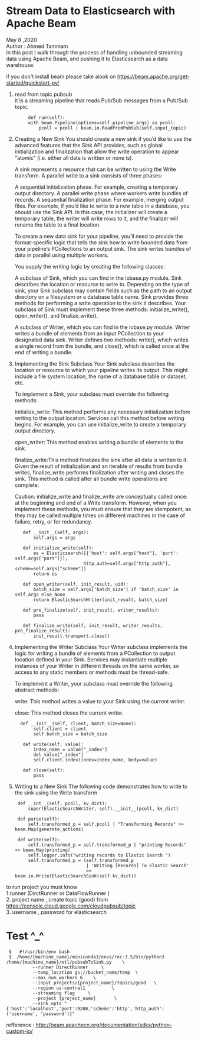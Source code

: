 # Stream Data to Elasticsearch with Apache Beam
May 8 ,2020    
Author : Ahmed Tammam     
In this post I walk through the process of handling unbounded streaming data using Apache Beam, and pushing it to Elasticsearch  as a data warehouse.

if you don't install beam please take alook on https://beam.apache.org/get-started/quickstart-py/ 

1. read from topic pubsub     
  it is a streaming pipeline that reads Pub/Sub messages from a Pub/Sub topic.
  
            def run(self):
            with beam.Pipeline(options=self.pipeline_args) as pcoll:
                pcoll = pcoll | beam.io.ReadFromPubSub(self.input_topic)

2. Creating a New Sink
     You should create a new sink if you’d like to use the advanced features that the Sink API provides, such as global            initialization and finalization that allow the write operation to appear “atomic” (i.e. either all data is written or        none is).

    A sink represents a resource that can be written to using the Write transform. A parallel write to a sink consists of         three phases:

    A sequential initialization phase. For example, creating a temporary output directory.
    A parallel write phase where workers write bundles of records.
    A sequential finalization phase. For example, merging output files.
    For example, if you’d like to write to a new table in a database, you should use the Sink API. In this case, the             initializer will create a temporary table, the writer will write rows to it, and the finalizer will rename the table to     a final location.

    To create a new data sink for your pipeline, you’ll need to provide the format-specific logic that tells the sink how to     write bounded data from your pipeline’s PCollections to an output sink. The sink writes bundles of data in parallel           using multiple workers.

    You supply the writing logic by creating the following classes:

    A subclass of Sink, which you can find in the iobase.py module. Sink describes the location or resource to write to.        Depending on the type of sink, your Sink subclass may contain fields such as the path to an output directory on a            filesystem or a database table name. Sink provides three methods for performing a write operation to the sink it              describes. Your subclass of Sink must implement these three methods: initialize_write(), open_writer(), and                  finalize_write().

   A subclass of Writer, which you can find in the iobase.py module. Writer writes a bundle of elements from an input            PCollection to your designated data sink. Writer defines two methods: write(), which writes a single record from the          bundle, and close(), which is called once at the end of writing a bundle.

3. Implementing the Sink Subclass
    Your Sink subclass describes the location or resource to which your pipeline writes its output. This might include a         file system location, the name of a database table or dataset, etc.

    To implement a Sink, your subclass must override the following methods:

    initialize_write: This method performs any necessary initialization before writing to the output location. Services call     this method before writing begins. For example, you can use initialize_write to create a temporary output directory.

    open_writer: This method enables writing a bundle of elements to the sink.

    finalize_write:This method finalizes the sink after all data is written to it. Given the result of initialization and an     iterable of results from bundle writes, finalize_write performs finalization after writing and closes the sink. This         method is called after all bundle write operations are complete.

    Caution: initialize_write and finalize_write are conceptually called once: at the beginning and end of a Write               transform.     However, when you implement these methods, you must ensure that they are idempotent, as they may be           called multiple times     on different machines in the case of failure, retry, or for redundancy.

          def __init__(self, args):
              self.args = args

          def initialize_write(self):
              es = Elasticsearch([{'host': self.args["host"], 'port': self.args["port"]}],
                                 http_auth=self.args["http_auth"], scheme=self.args["scheme"])
              return es

          def open_writer(self, init_result, uid):
              batch_size = self.args['batch_size'] if 'batch_size' in self.args else None
              return ElasticSearchWriter(init_result, batch_size)

          def pre_finalize(self, init_result, writer_results):
              pass

          def finalize_write(self, init_result, writer_results, pre_finalize_result):
              init_result.transport.close()

4. Implementing the Writer Subclass
    Your Writer subclass implements the logic for writing a bundle of elements from a PCollection to output location defined     in your Sink. Services may instantiate multiple instances of your Writer in different threads on the same worker, so         access to any static members or methods must be thread-safe.

    To implement a Writer, your subclass must override the following abstract methods:

    write: This method writes a value to your Sink using the current writer.
    
    close: This method closes the current writer.

         def __init__(self, client, batch_size=None):
              self.client = client
              self.batch_size = batch_size

          def write(self, value):
              index_name = value["_index"]
              del value["_index"]
              self.client.index(index=index_name, body=value)

          def close(self):
              pass

5. Writing to a New Sink
  The following code demonstrates how to write to the sink using the Write transform
  
        def __int__(self, pcoll, kv_dict):
            super(ElasticSearchWriter, self).__init__(pcoll, kv_dict)

        def parse(self):
            self.transformed_p = self.pcoll | "Transforming Records" >> beam.Map(generate_actions)

        def write(self):
            self.transformed_p = self.transformed_p | "printing Records" >> beam.Map(printing)
            self.logger.info("writing records to Elastic Search ")
            self.transformed_p = (self.transformed_p
                                  | 'Writing [Records] To Elastic Search'
                                  >> beam.io.Write(ElasticSearchSink(self.kv_dict))
to run project you must know                   
   1.runner (DirctRunner or DataFlowRunner )   
   2. project name , create topic (good) from https://console.cloud.google.com/cloudpubsub/topic    
   3. username , password for elasticsearch
   
# Test ^_^  
     $   #!/usr/bin/env bash     
     $  /home/{machine_name}/miniconda3/envs/rec-3.5/bin/python3  /home/{machine_name}/etl/pubsubToSink.py    \
              --runner DirectRunner     \
              --temp_location gs://bucket_name/temp  \
              --max_num_workers 6    \
              --input projects/{project_name}/topics/good   \
              --region us-central1          \
              --streaming flag     \
              --project {project_name}       \
              --sink_opts "{'host':'localhost','port':9200,'scheme':'http','http_auth':('username', 'password')}"
  
refference : http://beam.apachecn.org/documentation/sdks/python-custom-io/

